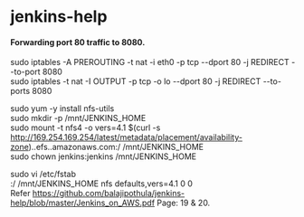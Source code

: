 # jenkins-help

#### Forwarding port 80 traffic to 8080.
sudo iptables -A PREROUTING -t nat -i eth0 -p tcp --dport 80 -j REDIRECT --to-port 8080  
sudo iptables -t nat -I OUTPUT -p tcp -o lo --dport 80 -j REDIRECT --to-ports 8080

sudo yum -y install nfs-utils  
sudo mkdir -p /mnt/JENKINS_HOME  
sudo mount -t nfs4 -o vers=4.1 $(curl -s http://169.254.169.254/latest/metadata/placement/availability-zone).<file-systemid>.efs.<aws-region>.amazonaws.com:/ /mnt/JENKINS_HOME  
sudo chown jenkins:jenkins /mnt/JENKINS_HOME  

sudo vi /etc/fstab  
<mount-target-DNS>:/ /mnt/JENKINS_HOME nfs defaults,vers=4.1 0 0  
Refer https://github.com/balajipothula/jenkins-help/blob/master/Jenkins_on_AWS.pdf Page: 19 & 20.

